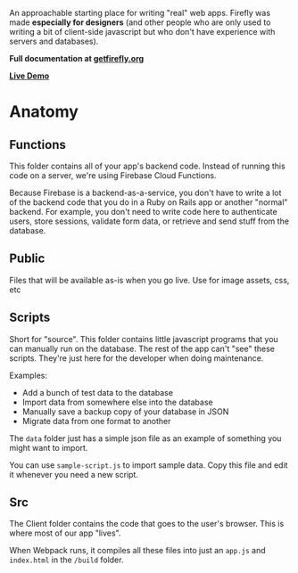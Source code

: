An approachable starting place for writing "real" web apps. Firefly was made **especially for designers** (and other people who are only used to writing a bit of client-side javascript but who don't have experience with servers and databases).

**Full documentation at [getfirefly.org](http://getfirefly.org)**

**[Live Demo](https://firefly-66e12.firebaseapp.com)**


# Anatomy

## Functions

This folder contains all of your app's backend code. Instead of running this code on a server, we're using Firebase Cloud Functions.

Because Firebase is a backend-as-a-service, you don't have to write a lot of the backend code that you do in a Ruby on Rails app or another "normal" backend. For example, you don't need to write code here to authenticate users, store sessions, validate form data, or retrieve and send stuff from the database.

## Public

Files that will be available as-is when you go live. Use for image assets, css, etc

## Scripts

Short for "source". This folder contains little javascript programs that you can manually run on the database. The rest of the app can't "see" these scripts. They're just here for the developer when doing maintenance.

Examples:
 - Add a bunch of test data to the database
 - Import data from somewhere else into the database
 - Manually save a backup copy of your database in JSON
 - Migrate data from one format to another

The `data` folder just has a simple json file as an example of something you might want to import.

You can use `sample-script.js` to import sample data. Copy this file and edit it whenever you need a new script.

## Src

The Client folder contains the code that goes to the user's browser. This is where most of our app "lives".

When Webpack runs, it compiles all these files into just an `app.js` and `index.html` in the `/build` folder.
